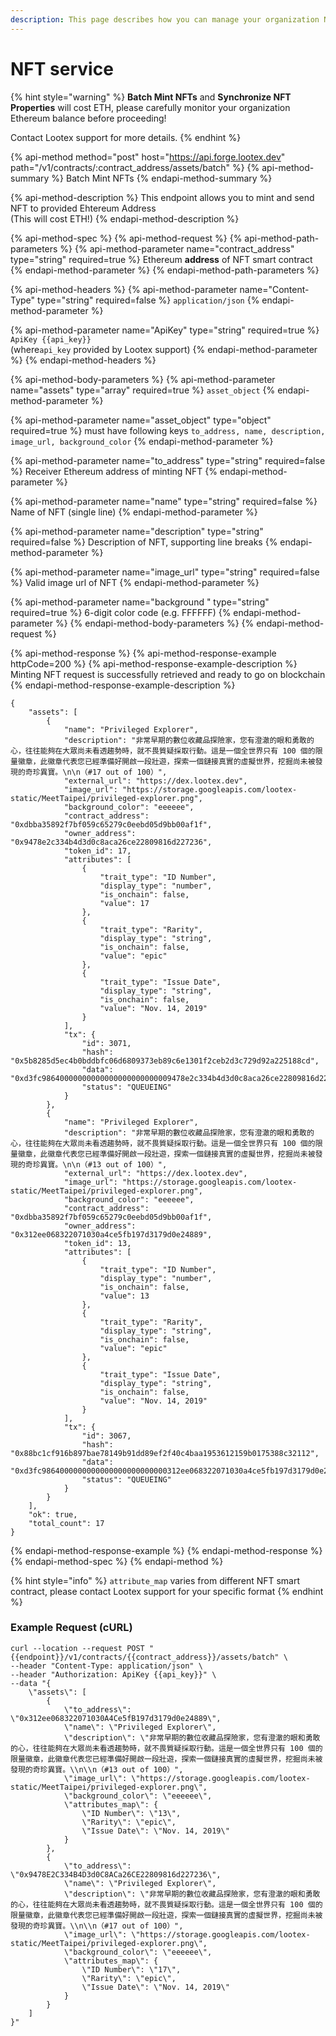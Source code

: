 ```yaml
---
description: This page describes how you can manage your organization NFTs with Lootex API.
---
```


# NFT service

{% hint style="warning" %}
**Batch Mint NFTs** and **Synchronize NFT Properties** will cost ETH, please carefully monitor your organization Ethereum balance before proceeding!  
  
Contact Lootex support for more details.
{% endhint %}

{% api-method method="post" host="https://api.forge.lootex.dev" path="/v1/contracts/:contract\_address/assets/batch" %}
{% api-method-summary %}
Batch Mint NFTs
{% endapi-method-summary %}

{% api-method-description %}
This endpoint allows you to mint and send NFT to provided Ehtereum Address  
\(This will cost ETH!\)
{% endapi-method-description %}

{% api-method-spec %}
{% api-method-request %}
{% api-method-path-parameters %}
{% api-method-parameter name="contract\_address" type="string" required=true %}
Ethereum **address** of NFT smart contract
{% endapi-method-parameter %}
{% endapi-method-path-parameters %}

{% api-method-headers %}
{% api-method-parameter name="Content-Type" type="string" required=false %}
`application/json`
{% endapi-method-parameter %}

{% api-method-parameter name="ApiKey" type="string" required=true %}
`ApiKey {{api_key}}`  
\(where`api_key` provided by Lootex support\)
{% endapi-method-parameter %}
{% endapi-method-headers %}

{% api-method-body-parameters %}
{% api-method-parameter name="assets" type="array" required=true %}
`asset_object`
{% endapi-method-parameter %}

{% api-method-parameter name="asset\_object" type="object" required=true %}
must have following keys `to_address, name, description, image_url, background_color`
{% endapi-method-parameter %}

{% api-method-parameter name="to\_address" type="string" required=false %}
Receiver Ethereum address of minting NFT
{% endapi-method-parameter %}

{% api-method-parameter name="name" type="string" required=false %}
Name of NFT \(single line\)
{% endapi-method-parameter %}

{% api-method-parameter name="description" type="string" required=false %}
Description of NFT, supporting line  breaks
{% endapi-method-parameter %}

{% api-method-parameter name="image\_url" type="string" required=false %}
Valid image url of NFT
{% endapi-method-parameter %}

{% api-method-parameter name="background " type="string" required=true %}
6-digit color code \(e.g. FFFFFF\)
{% endapi-method-parameter %}
{% endapi-method-body-parameters %}
{% endapi-method-request %}

{% api-method-response %}
{% api-method-response-example httpCode=200 %}
{% api-method-response-example-description %}
Minting NFT request is successfully retrieved and ready to go on blockchain
{% endapi-method-response-example-description %}

```
{
    "assets": [
        {
            "name": "Privileged Explorer",
            "description": "非常早期的數位收藏品探險家，您有澄澈的眼和勇敢的心，往往能夠在大眾尚未看透趨勢時，就不畏質疑採取行動。這是一個全世界只有 100 個的限量徽章，此徽章代表您已經準備好開啟一段壯遊，探索一個鏈接真實的虛擬世界，挖掘尚未被發現的奇珍異寶。\n\n（#17 out of 100）",
            "external_url": "https://dex.lootex.dev",
            "image_url": "https://storage.googleapis.com/lootex-static/MeetTaipei/privileged-explorer.png",
            "background_color": "eeeeee",
            "contract_address": "0xdbba35892f7bf059c65279c0eebd05d9bb00af1f",
            "owner_address": "0x9478e2c334b4d3d0c8aca26ce22809816d227236",
            "token_id": 17,
            "attributes": [
                {
                    "trait_type": "ID Number",
                    "display_type": "number",
                    "is_onchain": false,
                    "value": 17
                },
                {
                    "trait_type": "Rarity",
                    "display_type": "string",
                    "is_onchain": false,
                    "value": "epic"
                },
                {
                    "trait_type": "Issue Date",
                    "display_type": "string",
                    "is_onchain": false,
                    "value": "Nov. 14, 2019"
                }
            ],
            "tx": {
                "id": 3071,
                "hash": "0x5b8285d5ec4b0bddbfc06d6809373eb89c6e1301f2ceb2d3c729d92a225188cd",
                "data": "0xd3fc98640000000000000000000000009478e2c334b4d3d0c8aca26ce22809816d22723600000000000000000000000000000000000000000000000000000000000000110000000000000000000000000000000000000000000000000000000000000060000000000000000000000000000000000000000000000000000000000000005468747470733a2f2f6170692e666f7267652e6c6f6f7465782e6465762f76312f6173736574732f3078646242413335383932463742463035396336353237394330454562643035443962623030616631662f3137000000000000000000000000",
                "status": "QUEUEING"
            }
        },
        {
            "name": "Privileged Explorer",
            "description": "非常早期的數位收藏品探險家，您有澄澈的眼和勇敢的心，往往能夠在大眾尚未看透趨勢時，就不畏質疑採取行動。這是一個全世界只有 100 個的限量徽章，此徽章代表您已經準備好開啟一段壯遊，探索一個鏈接真實的虛擬世界，挖掘尚未被發現的奇珍異寶。\n\n（#13 out of 100）",
            "external_url": "https://dex.lootex.dev",
            "image_url": "https://storage.googleapis.com/lootex-static/MeetTaipei/privileged-explorer.png",
            "background_color": "eeeeee",
            "contract_address": "0xdbba35892f7bf059c65279c0eebd05d9bb00af1f",
            "owner_address": "0x312ee068322071030a4ce5fb197d3179d0e24889",
            "token_id": 13,
            "attributes": [
                {
                    "trait_type": "ID Number",
                    "display_type": "number",
                    "is_onchain": false,
                    "value": 13
                },
                {
                    "trait_type": "Rarity",
                    "display_type": "string",
                    "is_onchain": false,
                    "value": "epic"
                },
                {
                    "trait_type": "Issue Date",
                    "display_type": "string",
                    "is_onchain": false,
                    "value": "Nov. 14, 2019"
                }
            ],
            "tx": {
                "id": 3067,
                "hash": "0x88bc1cf916b897bae78149b91dd89ef2f40c4baa1953612159b0175388c32112",
                "data": "0xd3fc9864000000000000000000000000312ee068322071030a4ce5fb197d3179d0e24889000000000000000000000000000000000000000000000000000000000000000d0000000000000000000000000000000000000000000000000000000000000060000000000000000000000000000000000000000000000000000000000000005468747470733a2f2f6170692e666f7267652e6c6f6f7465782e6465762f76312f6173736574732f3078646242413335383932463742463035396336353237394330454562643035443962623030616631662f3133000000000000000000000000",
                "status": "QUEUEING"
            }
        }
    ],
    "ok": true,
    "total_count": 17
}
```
{% endapi-method-response-example %}
{% endapi-method-response %}
{% endapi-method-spec %}
{% endapi-method %}

{% hint style="info" %}
`attribute_map` varies from different NFT smart contract, please contact Lootex support for your specific format
{% endhint %}

### Example Request \(cURL\)

```text
curl --location --request POST "{{endpoint}}/v1/contracts/{{contract_address}}/assets/batch" \
--header "Content-Type: application/json" \
--header "Authorization: ApiKey {{api_key}}" \
--data "{
    \"assets\": [
    	{
	        \"to_address\": \"0x312ee068322071030A4Ce5fB197d3179d0e24889\",
	        \"name\": \"Privileged Explorer\",
	        \"description\": \"非常早期的數位收藏品探險家，您有澄澈的眼和勇敢的心，往往能夠在大眾尚未看透趨勢時，就不畏質疑採取行動。這是一個全世界只有 100 個的限量徽章，此徽章代表您已經準備好開啟一段壯遊，探索一個鏈接真實的虛擬世界，挖掘尚未被發現的奇珍異寶。\\n\\n（#13 out of 100）",
	        \"image_url\": \"https://storage.googleapis.com/lootex-static/MeetTaipei/privileged-explorer.png\",
	        \"background_color\": \"eeeeee\",
	        \"attributes_map\": {
	            \"ID Number\": \"13\",
	            \"Rarity\": \"epic\",
	            \"Issue Date\": \"Nov. 14, 2019\"
	        }
    	},
    	{
	        \"to_address\": \"0x9478E2C334B4D3d0C8ACa26CE22809816d227236\",
	        \"name\": \"Privileged Explorer\",
	        \"description\": \"非常早期的數位收藏品探險家，您有澄澈的眼和勇敢的心，往往能夠在大眾尚未看透趨勢時，就不畏質疑採取行動。這是一個全世界只有 100 個的限量徽章，此徽章代表您已經準備好開啟一段壯遊，探索一個鏈接真實的虛擬世界，挖掘尚未被發現的奇珍異寶。\\n\\n（#17 out of 100）",
	        \"image_url\": \"https://storage.googleapis.com/lootex-static/MeetTaipei/privileged-explorer.png\",
	        \"background_color\": \"eeeeee\",
	        \"attributes_map\": {
	            \"ID Number\": \"17\",
	            \"Rarity\": \"epic\",
	            \"Issue Date\": \"Nov. 14, 2019\"
	        }
    	}
	]
}"
```



